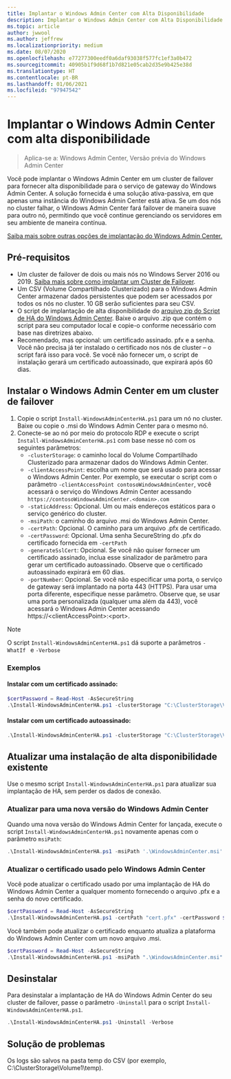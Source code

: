 ```yaml
---
title: Implantar o Windows Admin Center com Alta Disponibilidade
description: Implantar o Windows Admin Center com Alta Disponibilidade (Project Honolulu)
ms.topic: article
author: jwwool
ms.author: jeffrew
ms.localizationpriority: medium
ms.date: 08/07/2020
ms.openlocfilehash: e77277300eedf0a6daf93038f577fc1ef3a0b472
ms.sourcegitcommit: 40905b1f9d68f1b7d821e05cab2d35e9b425e38d
ms.translationtype: HT
ms.contentlocale: pt-BR
ms.lasthandoff: 01/06/2021
ms.locfileid: "97947542"
---
```

# <a name="deploy-windows-admin-center-with-high-availability"></a>Implantar o Windows Admin Center com alta disponibilidade

>Aplica-se a: Windows Admin Center, Versão prévia do Windows Admin Center

Você pode implantar o Windows Admin Center em um cluster de failover para fornecer alta disponibilidade para o serviço de gateway do Windows Admin Center. A solução fornecida é uma solução ativa-passiva, em que apenas uma instância do Windows Admin Center está ativa. Se um dos nós no cluster falhar, o Windows Admin Center fará failover de maneira suave para outro nó, permitindo que você continue gerenciando os servidores em seu ambiente de maneira contínua.

[Saiba mais sobre outras opções de implantação do Windows Admin Center.](../plan/installation-options.md)

## <a name="prerequisites"></a>Pré-requisitos

- Um cluster de failover de dois ou mais nós no Windows Server 2016 ou 2019. [Saiba mais sobre como implantar um Cluster de Failover](../../../failover-clustering/failover-clustering-overview.md).
- Um CSV (Volume Compartilhado Clusterizado) para o Windows Admin Center armazenar dados persistentes que podem ser acessados por todos os nós no cluster. 10 GB serão suficientes para seu CSV.
- O script de implantação de alta disponibilidade do [arquivo zip do Script de HA do Windows Admin Center](https://aka.ms/WACHAScript). Baixe o arquivo .zip que contém o script para seu computador local e copie-o conforme necessário com base nas diretrizes abaixo.
- Recomendado, mas opcional: um certificado assinado. pfx e a senha. Você não precisa já ter instalado o certificado nos nós de cluster – o script fará isso para você. Se você não fornecer um, o script de instalação gerará um certificado autoassinado, que expirará após 60 dias.

## <a name="install-windows-admin-center-on-a-failover-cluster"></a>Instalar o Windows Admin Center em um cluster de failover

1. Copie o script ```Install-WindowsAdminCenterHA.ps1``` para um nó no cluster. Baixe ou copie o .msi do Windows Admin Center para o mesmo nó.
2. Conecte-se ao nó por meio do protocolo RDP e execute o script ```Install-WindowsAdminCenterHA.ps1``` com base nesse nó com os seguintes parâmetros:
    - `-clusterStorage`: o caminho local do Volume Compartilhado Clusterizado para armazenar dados do Windows Admin Center.
    - `-clientAccessPoint`: escolha um nome que será usado para acessar o Windows Admin Center. Por exemplo, se executar o script com o parâmetro `-clientAccessPoint contosoWindowsAdminCenter`, você acessará o serviço do Windows Admin Center acessando `https://contosoWindowsAdminCenter.<domain>.com`
    - `-staticAddress`: Opcional. Um ou mais endereços estáticos para o serviço genérico do cluster.
    - `-msiPath`: o caminho do arquivo .msi do Windows Admin Center.
    - `-certPath`: Opcional. O caminho para um arquivo .pfx de certificado.
    - `-certPassword`: Opcional. Uma senha SecureString do .pfx do certificado fornecida em `-certPath`
    - `-generateSslCert`: Opcional. Se você não quiser fornecer um certificado assinado, inclua esse sinalizador de parâmetro para gerar um certificado autoassinado. Observe que o certificado autoassinado expirará em 60 dias.
    - `-portNumber`: Opcional. Se você não especificar uma porta, o serviço de gateway será implantado na porta 443 (HTTPS). Para usar uma porta diferente, especifique nesse parâmetro. Observe que, se usar uma porta personalizada (qualquer uma além da 443), você acessará o Windows Admin Center acessando https://\<clientAccessPoint\>:\<port\>.

> [!NOTE]
> O script ```Install-WindowsAdminCenterHA.ps1``` dá suporte a parâmetros ```-WhatIf ``` e ```-Verbose```

### <a name="examples"></a>Exemplos

#### <a name="install-with-a-signed-certificate"></a>Instalar com um certificado assinado:

```powershell
$certPassword = Read-Host -AsSecureString
.\Install-WindowsAdminCenterHA.ps1 -clusterStorage "C:\ClusterStorage\Volume1" -clientAccessPoint "contoso-ha-gateway" -msiPath ".\WindowsAdminCenter.msi" -certPath "cert.pfx" -certPassword $certPassword -Verbose
```

#### <a name="install-with-a-self-signed-certificate"></a>Instalar com um certificado autoassinado:

```powershell
.\Install-WindowsAdminCenterHA.ps1 -clusterStorage "C:\ClusterStorage\Volume1" -clientAccessPoint "contoso-ha-gateway" -msiPath ".\WindowsAdminCenter.msi" -generateSslCert -Verbose
```

## <a name="update-an-existing-high-availability-installation"></a>Atualizar uma instalação de alta disponibilidade existente

Use o mesmo script ```Install-WindowsAdminCenterHA.ps1``` para atualizar sua implantação de HA, sem perder os dados de conexão.

### <a name="update-to-a-new-version-of-windows-admin-center"></a>Atualizar para uma nova versão do Windows Admin Center

Quando uma nova versão do Windows Admin Center for lançada, execute o script ```Install-WindowsAdminCenterHA.ps1``` novamente apenas com o parâmetro ```msiPath```:

```powershell
.\Install-WindowsAdminCenterHA.ps1 -msiPath '.\WindowsAdminCenter.msi' -Verbose
```

### <a name="update-the-certificate-used-by-windows-admin-center"></a>Atualizar o certificado usado pelo Windows Admin Center

Você pode atualizar o certificado usado por uma implantação de HA do Windows Admin Center a qualquer momento fornecendo o arquivo .pfx e a senha do novo certificado.

```powershell
$certPassword = Read-Host -AsSecureString
.\Install-WindowsAdminCenterHA.ps1 -certPath "cert.pfx" -certPassword $certPassword -Verbose
```

Você também pode atualizar o certificado enquanto atualiza a plataforma do Windows Admin Center com um novo arquivo .msi.

```powershell
$certPassword = Read-Host -AsSecureString
.\Install-WindowsAdminCenterHA.ps1 -msiPath ".\WindowsAdminCenter.msi" -certPath "cert.pfx" -certPassword $certPassword -Verbose
```

## <a name="uninstall"></a>Desinstalar

Para desinstalar a implantação de HA do Windows Admin Center do seu cluster de failover, passe o parâmetro ```-Uninstall``` para o script ```Install-WindowsAdminCenterHA.ps1```.

```powershell
.\Install-WindowsAdminCenterHA.ps1 -Uninstall -Verbose
```

## <a name="troubleshooting"></a>Solução de problemas

Os logs são salvos na pasta temp do CSV (por exemplo, C:\ClusterStorage\Volume1\temp).